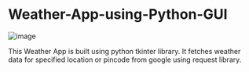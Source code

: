 # Weather-App-using-Python-GUI

![image](https://user-images.githubusercontent.com/53399172/112728297-89602c80-8f4c-11eb-968d-bfee73afcc0b.png)

This Weather App is built using python tkinter library. It fetches weather data for specified location or pincode from google using request library.
